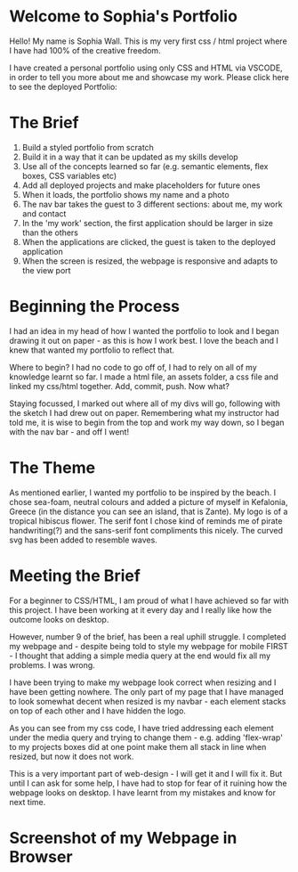 # Welcome to Sophia's Portfolio

Hello! My name is Sophia Wall. This is my very first css / html project where I have had 100% of the creative freedom.

I have created a personal portfolio using only CSS and HTML via VSCODE, in order to tell you more about me and showcase my work. Please click here to see the deployed Portfolio:

# The Brief

1. Build a styled portfolio from scratch
2. Build it in a way that it can be updated as my skills develop
3. Use all of the concepts learned so far (e.g. semantic elements, flex boxes, CSS variables etc)
4. Add all deployed projects and make placeholders for future ones
5. When it loads, the portfolio shows my name and a photo
6. The nav bar takes the guest to 3 different sections: about me, my work and contact
7. In the 'my work' section, the first application should be larger in size than the others
8. When the applications are clicked, the guest is taken to the deployed application
9. When the screen is resized, the webpage is responsive and adapts to the view port

# Beginning the Process

I had an idea in my head of how I wanted the portfolio to look and I began drawing it out on paper - as this is how I work best. I love the beach and I knew that wanted my portfolio to reflect that.

Where to begin? I had no code to go off of, I had to rely on all of my knowledge learnt so far. I made a html file, an assets folder, a css file and linked my css/html together. Add, commit, push. Now what?

Staying focussed, I marked out where all of my divs will go, following with the sketch I had drew out on paper. Remembering what my instructor had told me, it is wise to begin from the top and work my way down, so I began with the nav bar - and off I went!

# The Theme

As mentioned earlier, I wanted my portfolio to be inspired by the beach. I chose sea-foam, neutral colours and added a picture of myself in Kefalonia, Greece (in the distance you can see an island, that is Zante). My logo is of a tropical hibiscus flower. The serif font I chose kind of reminds me of pirate handwriting(?) and the sans-serif font compliments this nicely. The curved svg has been added to resemble waves.

# Meeting the Brief

For a beginner to CSS/HTML, I am proud of what I have achieved so far with this project. I have been working at it every day and I really like how the outcome looks on desktop.

However, number 9 of the brief, has been a real uphill struggle. I completed my webpage and - despite being told to style my webpage for mobile FIRST - I thought that adding a simple media query at the end would fix all my problems. I was wrong.

I have been trying to make my webpage look correct when resizing and I have been getting nowhere. The only part of my page that I have managed to look somewhat decent when resized is my navbar - each element stacks on top of each other and I have hidden the logo.

As you can see from my css code, I have tried addressing each element under the media query and trying to change them - e.g. adding 'flex-wrap' to my projects boxes did at one point make them all stack in line when resized, but now it does not work.

This is a very important part of web-design - I will get it and I will fix it. But until I can ask for some help, I have had to stop for fear of it ruining how the webpage looks on desktop. I have learnt from my mistakes and know for next time.

# Screenshot of my Webpage in Browser
